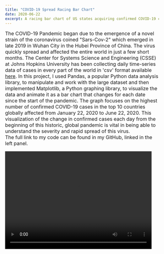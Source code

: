 ```yaml
---
title: "COVID-19 Spread Racing Bar Chart"
date: 2020-06-22
excerpt: A racing bar chart of US states acquiring confirmed COVID-19 cases from January to June 2020 coded using Pandas, NumPy and Matplotlib.
---
```

<p style="font-size:16px">The COVID-19 Pandemic began due to the emergence of a novel strain of the coronavirus coined "Sars-Cov-2" which emerged in late 2019 in Wuhan City in the Hubei Province of China. The virus quickly spread and affected the entire world in just a few short months. The Center for Systems Science and Engineering (CSSE) at Johns Hopkins University has been collecting daily time-series data of cases in every part of the world in 'csv' format available <a href="https://github.com/CSSEGISandData/COVID-19">here</a>. In this project, I used Pandas, a popular Python data analysis library, to manipulate and work with the large dataset and then implemented Matplotlib, a Python graphing library, to visualize the data and animate it as a bar chart that changes for each date since the start of the pandemic. The graph focuses on the highest number of confirmed COVID-19 cases in the top 10 countries globally affected from January 22, 2020 to June 22, 2020. This visualization of the change in confirmed cases each day from the beginning of this historic, global pandemic is vital in being able to understand the severity and rapid spread of this virus.
<br>
The full link to my code can be found in my GitHub, linked in the left panel. </p>


<video width="480" height="320" controls="controls">
<source src="/images/movie.mp4" type="video/mp4">
</video>
